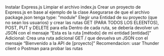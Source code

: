 Instalar Express.js
Limpiar el archivo index.js
Crear un proyecto de Express.js en base al ejemplo de la clase
Asegurarse de que el archivo package.json tenga type: "module"
Elegir una Entidad de su proyecto (que no sean los usuarios) y crear las rutas GET (PARA TODOS LOS ELEENTOS), POST, PUT y DELETE para ella 
Dentro de cada ruta, se debería devolver un JSON con el mensaje “Esta es la ruta [método] de mi entidad [entidad]”
Adicional: Crea una ruta adicional GET / que devuelva un JSON con el mensaje “Bienvenido a la API de [proyecto]”
Recomendacion:  usar Thunder client o Postman para probar las rutas
